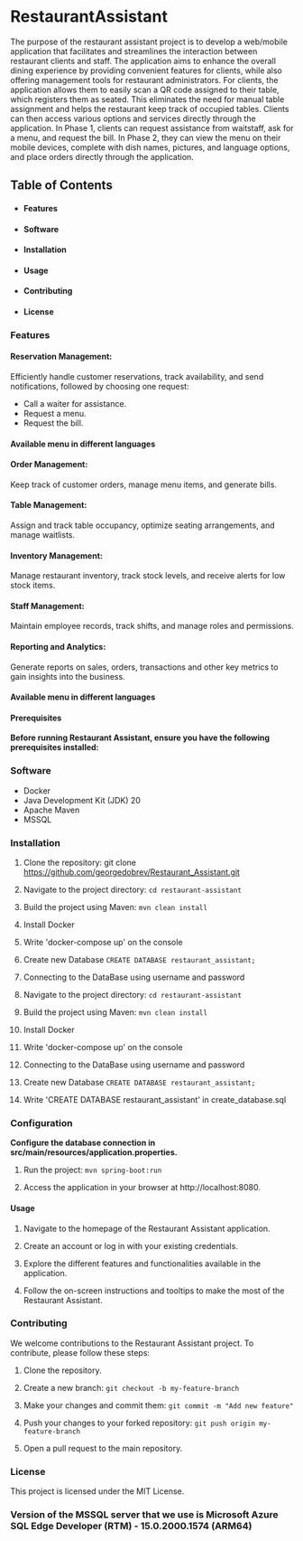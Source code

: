 # RestaurantAssistant

The purpose of the restaurant assistant project is to develop a web/mobile application that facilitates and streamlines the interaction between restaurant clients and staff. The application aims to enhance the overall dining experience by providing convenient features for clients, while also offering management tools for restaurant administrators.
For clients, the application allows them to easily scan a QR code assigned to their table, which registers them as seated. This eliminates the need for manual table assignment and helps the restaurant keep track of occupied tables. Clients can then access various options and services directly through the application. In Phase 1, clients can request assistance from waitstaff, ask for a menu, and request the bill. In Phase 2, they can view the menu on their mobile devices, complete with dish names, pictures, and language options, and place orders directly through the application.

## Table of Contents
* #### Features
* #### Software
* #### Installation
* #### Usage
* #### Contributing
* #### License

### Features

#### Reservation Management:
Efficiently handle customer reservations, track availability, and send notifications, followed by choosing one request:
* Call a waiter for assistance.
* Request a menu.
* Request the bill.
#### Available menu in different languages

#### Order Management:
Keep track of customer orders, manage menu items, and generate bills.

#### Table Management:
Assign and track table occupancy, optimize seating arrangements, and manage waitlists.

#### Inventory Management:
Manage restaurant inventory, track stock levels, and receive alerts for low stock items.

#### Staff Management:
Maintain employee records, track shifts, and manage roles and permissions.

#### Reporting and Analytics:
Generate reports on sales, orders, transactions and other key metrics to gain insights into the business.

#### Available menu in different languages

#### Prerequisites
**Before running Restaurant Assistant, ensure you have the following prerequisites installed:**

### Software

* Docker
* Java Development Kit (JDK) 20
* Apache Maven
* MSSQL

### Installation

1. Clone the repository:  git clone https://github.com/georgedobrev/Restaurant_Assistant.git
2. Navigate to the project directory: `cd restaurant-assistant`
3. Build the project using Maven: `mvn clean install`
4. Install Docker
5. Write 'docker-compose up' on the console
6. Create new Database `CREATE DATABASE restaurant_assistant;`
7. Connecting to the DataBase using username and password


2. Navigate to the project directory: `cd restaurant-assistant`

3. Build the project using Maven: `mvn clean install`

4. Install Docker
5. Write 'docker-compose up' on the console
6. Connecting to the DataBase using username and password
7. Create new Database `CREATE DATABASE restaurant_assistant;`
8. Write 'CREATE DATABASE restaurant_assistant' in create_database.sql

### Configuration
**Configure the database connection in src/main/resources/application.properties.**

1. Run the project: `mvn spring-boot:run`

2. Access the application in your browser at http://localhost:8080.

#### Usage
1. Navigate to the homepage of the Restaurant Assistant application.

2. Create an account or log in with your existing credentials.

3. Explore the different features and functionalities available in the application.

4. Follow the on-screen instructions and tooltips to make the most of the Restaurant Assistant.

### Contributing
We welcome contributions to the Restaurant Assistant project. To contribute, please follow these steps:

1. Clone the repository.

2. Create a new branch:  `git checkout -b my-feature-branch`

3. Make your changes and commit them: `git commit -m "Add new feature"`

4. Push your changes to your forked repository: `git push origin my-feature-branch`

5. Open a pull request to the main repository.

### License
This project is licensed under the MIT License.

### Version of the MSSQL server that we use is Microsoft Azure SQL Edge Developer (RTM) - 15.0.2000.1574 (ARM64)
  
